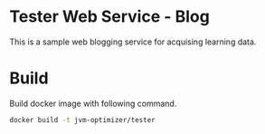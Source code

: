 # Tester Web Service - Blog

This is a sample web blogging service for acquising learning data.

# Build

Build docker image with following command.
```bash
docker build -t jvm-optimizer/tester
```
